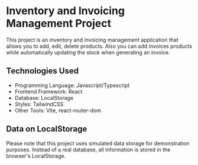 # Inventory and Invoicing Management Project

This project is an inventory and invoicing management application that allows you to add, edit, delete products. Also you can add invoices products while automatically updating the stock when generating an invoice.

## Technologies Used

- Programming Language: Javascript/Typescript
- Frontend Framework: React
- Database: LocalStorage
- Styles: TailwindCSS
- Other Tools: Vite, react-router-dom

## Data on LocalStorage
Please note that this project uses simulated data storage for demonstration purposes. Instead of a real database, all information is stored in the browser's LocalStorage.
